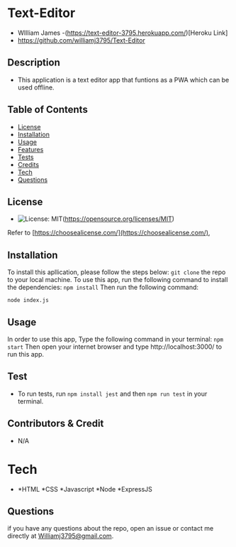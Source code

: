  # Text-Editor
  - WIlliam James
   -(https://text-editor-3795.herokuapp.com/)[Heroku Link]
  - https://github.com/williamj3795/Text-Editor


  ## Description
  
  - This application is a text editor app that funtions as a PWA which can be used offline.

  ## Table of Contents
  
  - [License](#license)
  - [Installation](#installation)
  - [Usage](#usage)
  - [Features](#features)
  - [Tests](#tests)
  - [Credits](#contributors&credit)
  - [Tech](#tech)
  - [Questions](#questions)

  ## License

  - ![License: MIT](https://img.sheilds.io/badge/License-MIT-yellow.svg)(https://opensource.org/licenses/MIT)

  Refer to [https://choosealicense.com/](https://choosealicense.com/),

  ## Installation
  To install this apllication, please follow the steps below:
   `git clone` the repo to your local machine. 
  To use this app, run the following command to install the dependencies: `npm install` Then run the following command:  
  
  `node index.js`

  ## Usage

  In order to use this app, Type the following command in your terminal: `npm start` Then open your internet browser and type http://localhost:3000/ to run this app.

  ## Test

  - To run tests, run `npm install jest` and then `npm run test` in your terminal.

  ## Contributors & Credit

  - N/A

  # Tech

  - *HTML *CSS *Javascript *Node *ExpressJS

  ## Questions
  if you have any questions about the repo, open an issue or contact me directly at Williamj3795@gmail.com.


